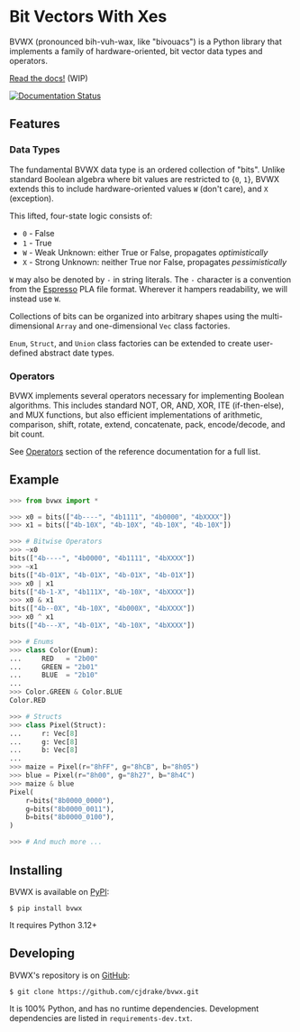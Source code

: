 # Bit Vectors With Xes

BVWX (pronounced bih-vuh-wax, like "bivouacs") is a Python library that
implements a family of hardware-oriented, bit vector data types and operators.

[Read the docs!](https://bvwx.rtfd.org) (WIP)

[![Documentation Status](https://readthedocs.org/projects/bvwx/badge/?version=latest)](https://bvwx.readthedocs.io/en/latest/?badge=latest)


## Features

### Data Types

The fundamental BVWX data type is an ordered collection of "bits".
Unlike standard Boolean algebra where bit values are restricted to {`0`, `1`},
BVWX extends this to include hardware-oriented values `W` (don't care),
and `X` (exception).

This lifted, four-state logic consists of:

* `0` - False
* `1` - True
* `W` - Weak Unknown: either True or False, propagates *optimistically*
* `X` - Strong Unknown: neither True nor False, propagates *pessimistically*

`W` may also be denoted by `-` in string literals.
The `-` character is a convention from the [Espresso][1] PLA file format.
Wherever it hampers readability, we will instead use `W`.

Collections of bits can be organized into arbitrary shapes using the
multi-dimensional `Array` and one-dimensional `Vec` class factories.

`Enum`, `Struct`, and `Union` class factories can be extended to create
user-defined abstract date types.

### Operators

BVWX implements several operators necessary for implementing Boolean algorithms.
This includes standard NOT, OR, AND, XOR, ITE (if-then-else), and MUX functions,
but also efficient implementations of arithmetic, comparison, shift, rotate,
extend, concatenate, pack, encode/decode, and bit count.

See [Operators](https://bvwx.readthedocs.io/en/latest/reference.html#operators)
section of the reference documentation for a full list.


## Example

```python
>>> from bvwx import *

>>> x0 = bits(["4b----", "4b1111", "4b0000", "4bXXXX"])
>>> x1 = bits(["4b-10X", "4b-10X", "4b-10X", "4b-10X"])

>>> # Bitwise Operators
>>> ~x0
bits(["4b----", "4b0000", "4b1111", "4bXXXX"])
>>> ~x1
bits(["4b-01X", "4b-01X", "4b-01X", "4b-01X"])
>>> x0 | x1
bits(["4b-1-X", "4b111X", "4b-10X", "4bXXXX"])
>>> x0 & x1
bits(["4b--0X", "4b-10X", "4b000X", "4bXXXX"])
>>> x0 ^ x1
bits(["4b---X", "4b-01X", "4b-10X", "4bXXXX"])

>>> # Enums
>>> class Color(Enum):
...     RED   = "2b00"
...     GREEN = "2b01"
...     BLUE  = "2b10"
...
>>> Color.GREEN & Color.BLUE
Color.RED

>>> # Structs
>>> class Pixel(Struct):
...     r: Vec[8]
...     g: Vec[8]
...     b: Vec[8]
...
>>> maize = Pixel(r="8hFF", g="8hCB", b="8h05")
>>> blue = Pixel(r="8h00", g="8h27", b="8h4C")
>>> maize & blue
Pixel(
    r=bits("8b0000_0000"),
    g=bits("8b0000_0011"),
    b=bits("8b0000_0100"),
)

>>> # And much more ...
```


## Installing

BVWX is available on [PyPI](https://pypi.org):

    $ pip install bvwx

It requires Python 3.12+


## Developing

BVWX's repository is on [GitHub](https://github.com):

    $ git clone https://github.com/cjdrake/bvwx.git

It is 100% Python, and has no runtime dependencies.
Development dependencies are listed in `requirements-dev.txt`.


[//]: Links:

[1]: https://ptolemy.berkeley.edu/projects/embedded/pubs/downloads/espresso
